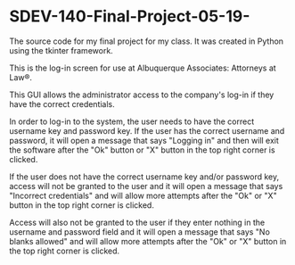 # SDEV-140-Final-Project-05-19-
The source code for my final project for my class. It was created in Python using the tkinter framework.

This is the log-in screen for use at Albuquerque Associates: Attorneys at Law®.

This GUI allows the administrator access to the company's log-in if they have the correct credentials.

In order to log-in to the system, the user needs to have the correct username key and password key. 
If the user has the correct username and password, it will open a message that says "Logging in" and 
then will exit the software after the "Ok" button or "X" button in the top right corner is clicked.

If the user does not have the correct username key and/or password key, access will not be granted to 
the user and it will open a message that says "Incorrect credentials" and will allow more attempts after 
the "Ok" or "X" button in the top right corner is clicked.

Access will also not be granted to the user if they enter nothing in the username and password field and 
it will open a message that says "No blanks allowed" and will allow more attempts after the "Ok" or "X" 
button in the top right corner is clicked.
